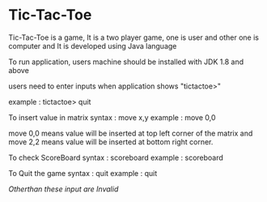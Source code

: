 # Tic-Tac-Toe
Tic-Tac-Toe is a game, It is a two player game, one is user and other one is computer and It is developed using Java language

To run application, users machine should be installed with JDK 1.8 and above


users need to enter inputs when application shows "tictactoe>"

example : tictactoe> quit


To insert value in matrix 
        syntax  : move x,y
        example : move 0,0
        
   move 0,0 means value will be inserted at top left corner of the matrix  and move 2,2 means value will be inserted at bottom right corner.
   
To check ScoreBoard 
        syntax  : scoreboard
        example : scoreboard
        
To Quit the game 
        syntax  : quit
        example : quit
        
*Otherthan these input are Invalid*
  
